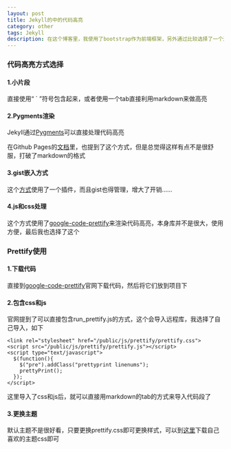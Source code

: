 ```yaml
---
layout: post
title: Jekyll的中的代码高亮
category: other
tags: Jekyll
description: 在这个博客里，我使用了bootstrap作为前端框架，另外通过比较选择了一个还算满意的代码高亮方式
---
```


### 代码高亮方式选择

#### 1.小片段 

直接使用“ \` ”符号包含起来，或者使用一个tab直接利用markdown来做高亮

#### 2.Pygments渲染
  
Jekyll通过[Pygments](http://pygments.org/)可以直接处理代码高亮

在Github Pages的[文档](https://github.com/mojombo/jekyll/wiki/Liquid-Extensions)里，也提到了这个方式，但是总觉得这样有点不是很舒服，打破了markdown的格式

#### 3.gist嵌入方式

这个[方式](https://gist.github.com/imathis/1027674)使用了一个插件，而且gist也得管理，增大了开销……

#### 4.js和css处理

这个方式使用了[google-code-prettify](https://code.google.com/p/google-code-prettify/)来渲染代码高亮，本身库并不是很大，使用方便，最后我也选择了这个

### Prettify使用

#### 1.下载代码

直接到[google-code-prettify](https://code.google.com/p/google-code-prettify/)官网下载代码，然后将它们放到项目下

#### 2.包含css和js

官网提到了可以直接包含run_prettify.js的方式，这个会导入远程库，我选择了自己导入，如下

    <link rel="stylesheet" href="/public/js/prettify/prettify.css">
    <script src="/public/js/prettify/prettify.js"></script>
    <script type="text/javascript">
      $(function(){
        $("pre").addClass("prettyprint linenums");
        prettyPrint();
      });
    </script>

这里导入了css和js后，就可以直接用markdown的tab的方式来导入代码段了

#### 3.更换主题
默认主题不是很好看，只要更换prettify.css即可更换样式，可以到[这里](http://google-code-prettify.googlecode.com/svn/trunk/styles/index.html)下载自己喜欢的主题css即可